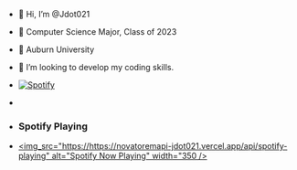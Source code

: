 - 👋 Hi, I’m @Jdot021
- 👀 Computer Science Major, Class of 2023
- 🌱 Auburn University
- 💞️ I’m looking to develop my coding skills.

- [![Spotify](https://jdot021.vercel.app/api/spotify)](https://open.spotify.com/user/1215525796)
- 
- ### Spotify Playing
- [<img_src="https://https://novatoremapi-jdot021.vercel.app/api/spotify-playing" alt="Spotify Now Playing" width="350 />](https://open.spotify.com/user/1215525796>)


<!---
Jdot021/Jdot021 is a ✨ special ✨ repository because its `README.md` (this file) appears on your GitHub profile.
You can click the Preview link to take a look at your changes.
--->
